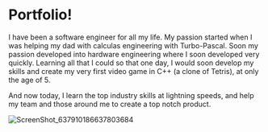 # Portfolio!

I have been a software engineer for all my life. My passion started when I was helping my dad with calculas engineering with Turbo-Pascal. Soon my passion developed into hardware engineering where I soon developed very quickly.
Learning all that I could so that one day, I would soon develop my skills and create my very first video game in C++ (a clone of Tetris), at only the age of 5.

And now today, I learn the top industry skills at lightning speeds, and help my team and those around me to create a top notch product.

![ScreenShot_637910186637803684](https://user-images.githubusercontent.com/44389726/174079944-02dd1f4f-b488-4222-9224-958db9d44693.png)
